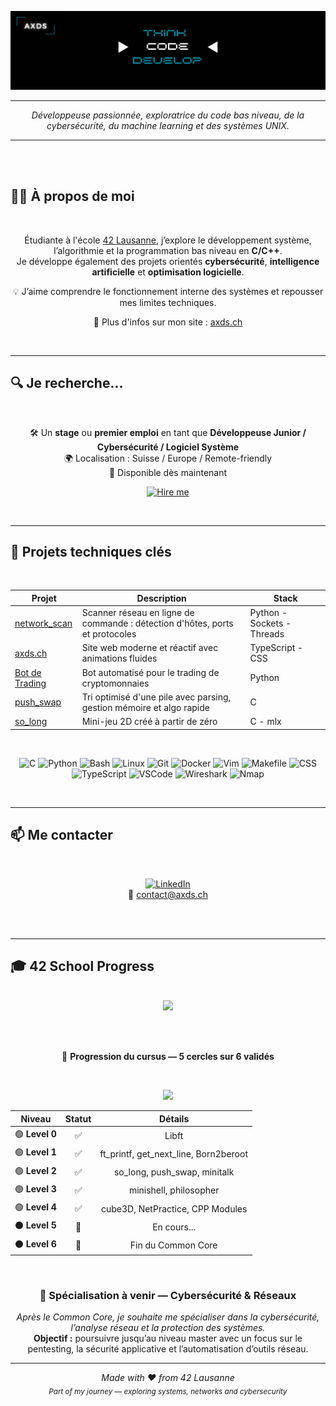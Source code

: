 <p align="center">
  <img src="https://github.com/XI-X-IX/XI-X-IX/blob/main/axds_baniere.png" alt="Cover GIF">
</p>

---

<p align="center">
  <em>Développeuse passionnée, exploratrice du code bas niveau, de la cybersécurité, du machine learning et des systèmes UNIX.</em>
</p>

---

<br><br>

## 👩‍💻 À propos de moi

<div align="center">

<br>

Étudiante à l'école [42 Lausanne](https://42lausanne.ch/), j’explore le développement système, l’algorithmie et la programmation bas niveau en **C/C++**.  
Je développe également des projets orientés **cybersécurité**, **intelligence artificielle** et **optimisation logicielle**.  

💡 J’aime comprendre le fonctionnement interne des systèmes et repousser mes limites techniques.  

🔗 Plus d'infos sur mon site : [axds.ch](https://axds.ch)

</div>

<br>

---

## 🔍 Je recherche...
<div align="center">
  
<br>
  
🛠 Un **stage** ou **premier emploi** en tant que **Développeuse Junior / Cybersécurité / Logiciel Système**  
🌍 Localisation : Suisse / Europe / Remote-friendly  
📅 Disponible dès maintenant  

[![Hire me](https://img.shields.io/badge/-Hire%20me-green?style=for-the-badge)](mailto:a.dos.santos@live.fr)

</div>

<br>

---

## 🚀 Projets techniques clés

<div align="center">

<br>

| Projet | Description | Stack |
|--------|-------------|------------------|
| [network_scan](https://github.com/XI-X-IX/network_scan) | Scanner réseau en ligne de commande : détection d'hôtes, ports et protocoles | Python - Sockets - Threads |
| [axds.ch](https://axds.ch) | Site web moderne et réactif avec animations fluides | TypeScript - CSS |
| [Bot de Trading](https://github.com/XI-X-IX/DemoXbot) | Bot automatisé pour le trading de cryptomonnaies | Python |
| [push_swap](https://github.com/XI-X-IX/push_swap) | Tri optimisé d'une pile avec parsing, gestion mémoire et algo rapide | C |
| [so_long](https://github.com/XI-X-IX/so_long) | Mini-jeu 2D créé à partir de zéro | C - mlx |

</div>

<br>

<div align="center">

![C](https://img.shields.io/badge/-C-blue?style=flat&logo=c)
![Python](https://img.shields.io/badge/-Python-3776AB?style=flat&logo=python&logoColor=white)
![Bash](https://img.shields.io/badge/-Bash-white?style=flat&logo=gnu-bash)
![Linux](https://img.shields.io/badge/-Linux-black?style=flat&logo=linux)
![Git](https://img.shields.io/badge/-Git-orange?style=flat&logo=git)
![Docker](https://img.shields.io/badge/-Docker-2496ED?style=flat&logo=docker)
![Vim](https://img.shields.io/badge/-Vim-019733?style=flat&logo=vim)
![Makefile](https://img.shields.io/badge/-Makefile-brightgreen?style=flat)
![CSS](https://img.shields.io/badge/-CSS3-264de4?style=flat&logo=css3&logoColor=white)
![TypeScript](https://img.shields.io/badge/-TypeScript-3178C6?style=flat&logo=typescript&logoColor=white)
![VSCode](https://img.shields.io/badge/-VSCode-007ACC?style=flat&logo=visual-studio-code&logoColor=white)
![Wireshark](https://img.shields.io/badge/-Wireshark-1679A7?style=flat&logo=wireshark)
![Nmap](https://img.shields.io/badge/-Nmap-004B87?style=flat)

</div>

<br>

---

## 📫 Me contacter

<div align="center">

<br>

[![LinkedIn](https://img.shields.io/badge/-LinkedIn-blue?style=flat&logo=linkedin)](https://www.linkedin.com/in/axds/)  
📧 [contact@axds.ch](mailto:axds.contact@gmail.com)

</div>

<br><br>

---

## 🎓 42 School Progress  

<br>

<div align="center">

<img src="https://img.shields.io/badge/École-42%20Lausanne-1E2024?style=for-the-badge&logo=42&logoColor=white" />

<br><br>

🎯 **Progression du cursus — 5 cercles sur 6 validés**

<br>

<p align="center">
  <img src="https://img.shields.io/badge/Progress-83%25-blue?style=for-the-badge&logo=42&logoColor=white" />
</p>

<div align="center">

| Niveau | Statut | Détails |
|:------:|:-------:|:--------:|
| 🟢 **Level 0** | ✅ | Libft |
| 🟢 **Level 1** | ✅ | ft_printf, get_next_line, Born2beroot |
| 🟢 **Level 2** | ✅ | so_long, push_swap, minitalk |
| 🟢 **Level 3** | ✅ | minishell, philosopher |
| 🟢 **Level 4** | ✅ | cube3D, NetPractice, CPP Modules |
| ⚫ **Level 5** | 🔄 | En cours... |
| ⚫ **Level 6** | 🔄 | Fin du Common Core |

</div>

<br>

### 🔐 Spécialisation à venir — **Cybersécurité & Réseaux**
<em>Après le Common Core, je souhaite me spécialiser dans la cybersécurité, l’analyse réseau et la protection des systèmes.</em><br>
<b>Objectif :</b> poursuivre jusqu’au niveau master avec un focus sur le pentesting, la sécurité applicative et l’automatisation d’outils réseau.

</div>

---

<div align="center">

*Made with ❤️ from 42 Lausanne*  
<sub>*Part of my journey — exploring systems, networks and cybersecurity*</sub>

</div>

